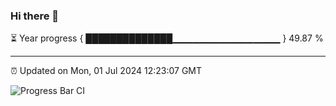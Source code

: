 ### Hi there 👋

⏳ Year progress { ██████████████▁▁▁▁▁▁▁▁▁▁▁▁▁▁▁▁ } 49.87 %

---

⏰ Updated on Mon, 01 Jul 2024 12:23:07 GMT

![Progress Bar CI](https://github.com/liununu/liununu/workflows/Progress%20Bar%20CI/badge.svg)
